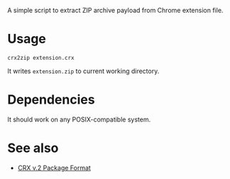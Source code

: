 A simple script to extract ZIP archive payload from Chrome extension file.

Usage
=====

    crx2zip extension.crx

It writes `extension.zip` to current working directory.

Dependencies
============

It should work on any POSIX-compatible system.

See also
========

- [CRX v.2 Package Format][crx2]

[crx2]: https://web.archive.org/web/20180114090616/https://developer.chrome.com/extensions/crx
